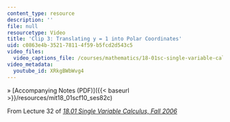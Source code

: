 ```yaml
---
content_type: resource
description: ''
file: null
resourcetype: Video
title: 'Clip 3: Translating y = 1 into Polar Coordinates'
uid: c0863e4b-3521-7811-4f59-b5fcd2d543c5
video_files:
  video_captions_file: /courses/mathematics/18-01sc-single-variable-calculus-fall-2010/unit-4-techniques-of-integration/part-c-parametric-equations-and-polar-coordinates/session-82-polar-coordinates/copy2_of_clip-1-introduction-to-polar-coordinates/XRkgBWbWvg4.vtt
video_metadata:
  youtube_id: XRkgBWbWvg4
---
```


» [Accompanying Notes (PDF)]({{< baseurl >}}/resources/mit18_01scf10_ses82c)

From Lecture 32 of [_18.01 Single Variable Calculus, Fall 2006_](/courses/18-01-single-variable-calculus-fall-2006/pages/video-lectures)